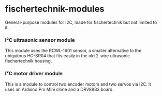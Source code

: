 # fischertechnik-modules

General-purpose modules for I2C, made for fischertechnik but not limited to it.

### I²C ultrasonic sensor module

This module uses the RCWL-1601 sensor, a smaller alternative to the ubiquitous HC-SR04 that fits easily in the old 2-wire ultrasonic fischertechnik housing.

### I²C motor driver module

This is a module to control two encoder motors and two servos via I2C. It uses an Arduino Pro Mini clone and a DRV8833 board.
